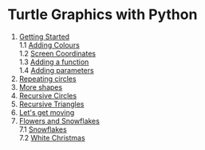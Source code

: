 # Turtle Graphics with Python

1. [Getting Started](https://github.com/MarkGadsby/TurtleGraphics/wiki/GettingStarted)  
  1.1 [Adding Colours](https://github.com/MarkGadsby/TurtleGraphics/wiki/AddingColours)  
  1.2 [Screen Coordinates](https://github.com/MarkGadsby/TurtleGraphics/wiki/Coordinates)  
  1.3 [Adding a function](https://github.com/MarkGadsby/TurtleGraphics/wiki/Function)  
  1.4 [Adding parameters](https://github.com/MarkGadsby/TurtleGraphics/wiki/AddingParameters)
2. [Repeating circles](https://github.com/MarkGadsby/TurtleGraphics/wiki/RepeatingCircles)
3. [More shapes](https://github.com/MarkGadsby/TurtleGraphics/wiki/MoreShapes)
4. [Recursive Circles](https://github.com/MarkGadsby/TurtleGraphics/wiki/RecursiveCircles)
5. [Recursive Triangles](https://github.com/MarkGadsby/TurtleGraphics/wiki/RecursiveTriangles)
6. [Let's get moving](https://github.com/MarkGadsby/TurtleGraphics/wiki/LetsGetMoving)
7. [Flowers and Snowflakes](https://github.com/MarkGadsby/TurtleGraphics/wiki/FlowerFirst)  
  7.1 [Snowflakes](https://github.com/MarkGadsby/TurtleGraphics/wiki/SnowFlakes)    
  7.2 [White Christmas](https://github.com/MarkGadsby/TurtleGraphics/wiki/PuttingItAllTogether) 
 
